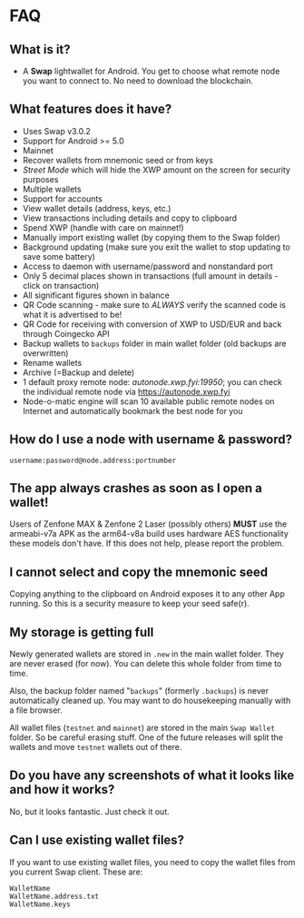 # FAQ

## What is it?
- A **Swap** lightwallet for Android. You get to choose what remote node you want to connect to. No need to download the blockchain.

## What features does it have?

- Uses Swap v3.0.2
- Support for Android >= 5.0
- Mainnet
- Recover wallets from mnemonic seed or from keys
- *Street Mode* which will hide the XWP amount on the screen for security purposes
- Multiple wallets
- Support for accounts
- View wallet details (address, keys, etc.)
- View transactions including details and copy to clipboard
- Spend XWP (handle with care on mainnet!)
- Manually import existing wallet (by copying them to the Swap folder)
- Background updating (make sure you exit the wallet to stop updating to save some battery)
- Access to daemon with username/password and nonstandard port
- Only 5 decimal places shown in transactions (full amount in details - click on transaction)
- All significant figures shown in balance
- QR Code scanning - make sure to *ALWAYS* verify the scanned code is what it is advertised to be!
- QR Code for receiving with conversion of XWP to USD/EUR and back through Coingecko API
- Backup wallets to `backups` folder in main wallet folder (old backups are overwritten)
- Rename wallets
- Archive (=Backup and delete)
- 1 default proxy remote node: *autonode.xwp.fyi:19950*; you can check the individual remote node via https://autonode.xwp.fyi
- Node-o-matic engine will scan 10 available public remote nodes on Internet and automatically bookmark the best node for you

## How do I use a node with username & password?
```username:password@node.address:portnumber```

## The app always crashes as soon as I open a wallet!
Users of Zenfone MAX & Zenfone 2 Laser (possibly others) **MUST** use the armeabi-v7a APK as the arm64-v8a build uses hardware AES
functionality these models don't have. If this does not help, please report the problem.

## I cannot select and copy the mnemonic seed
Copying anything to the clipboard on Android exposes it to any other App running. So this
is a security measure to keep your seed safe(r). 

## My storage is getting full
Newly generated wallets are stored in `.new` in the main wallet folder.
They are never erased (for now). You can delete this whole folder from time to time.

Also, the backup folder named "`backups`" (formerly `.backups`) is never automatically cleaned up.
You may want to do housekeeping manually with a file browser.

All wallet files (`testnet` and `mainnet`) are stored in the main `Swap Wallet` folder.
So be careful erasing stuff. One of the future releases will split the wallets and move `testnet`
 wallets out of there.

## Do you have any screenshots of what it looks like and how it works?
No, but it looks fantastic. Just check it out.

## Can I use existing wallet files?

If you want to use existing wallet files, you need to copy the wallet files from you current Swap client. These are:
```
WalletName
WalletName.address.txt
WalletName.keys
```
